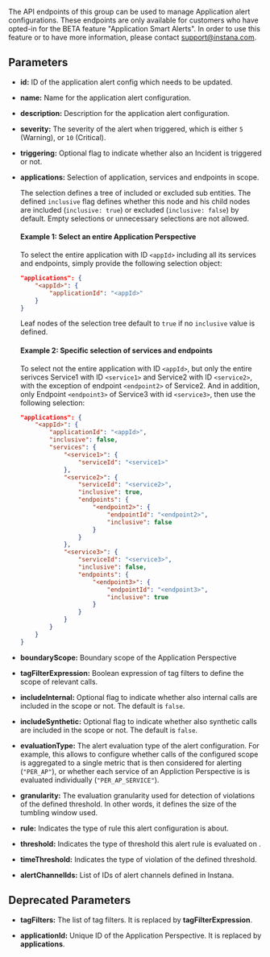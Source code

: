 The API endpoints of this group can be used to manage Application alert configurations. These endpoints are only available for customers who have opted-in for the BETA feature "Application Smart Alerts".
In order to use this feature or to have more information, please contact <support@instana.com>.

## Parameters

- **id:** ID of the application alert config which needs to be updated.

- **name:** Name for the application alert configuration.

- **description:** Description for the application alert configuration.

- **severity:** The severity of the alert when triggered, which is either `5` (Warning), or `10` (Critical).

- **triggering:** Optional flag to indicate whether also an Incident is triggered or not.

- **applications:** Selection of application, services and endpoints in scope.

  The selection defines a tree of included or excluded sub entities. The defined `inclusive` flag defines whether this node and his child nodes are included (`inclusive: true`) or excluded (`inclusive: false`) by default. Empty selections or unnecessary selections are not allowed. 

  #### Example 1: Select an entire Application Perspective

  To select the entire application with ID `<appId>` including all its services and endpoints, simply provide the following selection object:

  ```json
  "applications": {
      "<appId>": {
          "applicationId": "<appId>"
      }
  }
  ```

  Leaf nodes of the selection tree default to `true` if no `inclusive` value is defined.

  #### Example 2: Specific selection of services and endpoints

  To select not the entire application with ID `<appId>`, but only the entire serivces Service1 with ID `<service1>` and Service2 with ID `<service2>`, with the exception of endpoint `<endpoint2>` of Service2. And in addition, only Endpoint `<endpoint3>` of Service3 with id `<service3>`, then use the following selection:

  ```json
  "applications": {
      "<appId>": {
          "applicationId": "<appId>",
          "inclusive": false,
          "services": {
              "<service1>": {
                  "serviceId": "<service1>"
              },
              "<service2>": {
                  "serviceId": "<service2>",
                  "inclusive": true,
                  "endpoints": {
                      "<endpoint2>": {
                          "endpointId": "<endpoint2>",
                          "inclusive": false
                      }
                  }
              },
              "<service3>": {
                  "serviceId": "<service3>",
                  "inclusive": false,
                  "endpoints": {
                      "<endpoint3>": {
                          "endpointId": "<endpoint3>",
                          "inclusive": true
                      }
                  }
              }
          }
      }
  }
  ``` 

- **boundaryScope:** Boundary scope of the Application Perspective

- **tagFilterExpression:** Boolean expression of tag filters to define the scope of relevant calls.

- **includeInternal:** Optional flag to indicate whether also internal calls are included in the scope or not. The default is `false`.

- **includeSynthetic:** Optional flag to indicate whether also synthetic calls are included in the scope or not. The default is `false`.

- **evaluationType:** The alert evaluation type of the alert configuration. For example, this allows to configure whether calls of the configured scope is aggregated to a single metric that is then considered for alerting (`"PER_AP"`), or whether each service of an Appliction Perspective is is evaluated individually (`"PER_AP_SERVICE"`).

- **granularity:** The evaluation granularity used for detection of violations of the defined threshold. In other words, it defines the size of the tumbling window used.

- **rule:** Indicates the type of rule this alert configuration is about.

- **threshold:** Indicates the type of threshold this alert rule is evaluated on .

- **timeThreshold:** Indicates the type of violation of the defined threshold.

- **alertChannelIds:** List of IDs of alert channels defined in Instana.

## Deprecated Parameters

- **tagFilters:** The list of tag filters. It is replaced by **tagFilterExpression**.

- **applicationId:** Unique ID of the Application Perspective. It is replaced by **applications**.